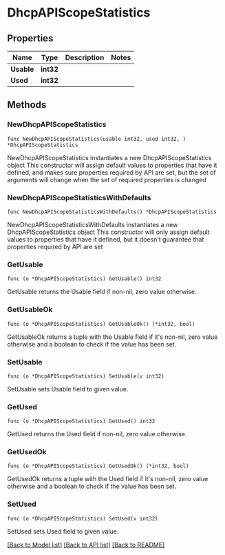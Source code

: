 # DhcpAPIScopeStatistics

## Properties

Name | Type | Description | Notes
------------ | ------------- | ------------- | -------------
**Usable** | **int32** |  | 
**Used** | **int32** |  | 

## Methods

### NewDhcpAPIScopeStatistics

`func NewDhcpAPIScopeStatistics(usable int32, used int32, ) *DhcpAPIScopeStatistics`

NewDhcpAPIScopeStatistics instantiates a new DhcpAPIScopeStatistics object
This constructor will assign default values to properties that have it defined,
and makes sure properties required by API are set, but the set of arguments
will change when the set of required properties is changed

### NewDhcpAPIScopeStatisticsWithDefaults

`func NewDhcpAPIScopeStatisticsWithDefaults() *DhcpAPIScopeStatistics`

NewDhcpAPIScopeStatisticsWithDefaults instantiates a new DhcpAPIScopeStatistics object
This constructor will only assign default values to properties that have it defined,
but it doesn't guarantee that properties required by API are set

### GetUsable

`func (o *DhcpAPIScopeStatistics) GetUsable() int32`

GetUsable returns the Usable field if non-nil, zero value otherwise.

### GetUsableOk

`func (o *DhcpAPIScopeStatistics) GetUsableOk() (*int32, bool)`

GetUsableOk returns a tuple with the Usable field if it's non-nil, zero value otherwise
and a boolean to check if the value has been set.

### SetUsable

`func (o *DhcpAPIScopeStatistics) SetUsable(v int32)`

SetUsable sets Usable field to given value.


### GetUsed

`func (o *DhcpAPIScopeStatistics) GetUsed() int32`

GetUsed returns the Used field if non-nil, zero value otherwise.

### GetUsedOk

`func (o *DhcpAPIScopeStatistics) GetUsedOk() (*int32, bool)`

GetUsedOk returns a tuple with the Used field if it's non-nil, zero value otherwise
and a boolean to check if the value has been set.

### SetUsed

`func (o *DhcpAPIScopeStatistics) SetUsed(v int32)`

SetUsed sets Used field to given value.



[[Back to Model list]](../README.md#documentation-for-models) [[Back to API list]](../README.md#documentation-for-api-endpoints) [[Back to README]](../README.md)


